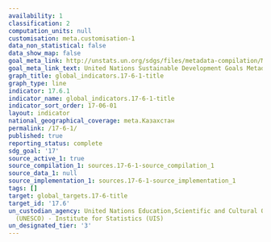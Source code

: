 ```yaml
---
availability: 1
classification: 2
computation_units: null
customisation: meta.customisation-1
data_non_statistical: false
data_show_map: false
goal_meta_link: http://unstats.un.org/sdgs/files/metadata-compilation/Metadata-Goal-17.pdf
goal_meta_link_text: United Nations Sustainable Development Goals Metadata (pdf 468kB)
graph_title: global_indicators.17-6-1-title
graph_type: line
indicator: 17.6.1
indicator_name: global_indicators.17-6-1-title
indicator_sort_order: 17-06-01
layout: indicator
national_geographical_coverage: meta.Казахстан
permalink: /17-6-1/
published: true
reporting_status: complete
sdg_goal: '17'
source_active_1: true
source_compilation_1: sources.17-6-1-source_compilation_1
source_data_1: null
source_implementation_1: sources.17-6-1-source_implementation_1
tags: []
target: global_targets.17-6-title
target_id: '17.6'
un_custodian_agency: United Nations Education,Scientific and Cultural Organisation
  (UNESCO) - Institute for Statistics (UIS)
un_designated_tier: '3'
---
```

